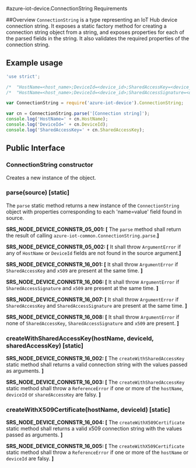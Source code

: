 #azure-iot-device.ConnectionString Requirements

##Overview
`ConnectionString` is a type representing an IoT Hub device connection string.  It exposes a static factory method for creating a connection string object from a string, and exposes properties for each of the parsed fields in the string.  It also validates the required properties of the connection string.

## Example usage
```js
'use strict';

/*  "HostName=<host_name>;DeviceId=<device_id>;SharedAccessKey=<device_key>"                */
/*  "HostName=<host_name>;DeviceId=<device_id>;SharedAccessSignature=<device_sas_token>"    */

var ConnectionString = require('azure-iot-device').ConnectionString;

var cn = ConnectionString.parse('[Connection string]');
console.log('HostName=' + cn.HostName);
console.log('DeviceId=' + cn.DeviceId);
console.log('SharedAccessKey=' + cn.SharedAccessKey);
```

## Public Interface
### ConnectionString constructor
Creates a new instance of the object.

### parse(source) [static]
The `parse` static method returns a new instance of the `ConnectionString` object with properties corresponding to each 'name=value' field found in source.

**SRS_NODE_DEVICE_CONNSTR_05_001: [** The `parse` method shall return the result of calling `azure-iot-common.ConnectionString.parse`.**]**

**SRS_NODE_DEVICE_CONNSTR_05_002: [** It shall throw `ArgumentError` if any of `HostName` or `DeviceId` fields are not found in the source argument.**]**

**SRS_NODE_DEVICE_CONNSTR_16_001: [** It shall throw `ArgumentError` if `SharedAccessKey` and `x509` are present at the same time. **]**

**SRS_NODE_DEVICE_CONNSTR_16_006: [** It shall throw `ArgumentError` if `SharedAccessSignature` and `x509` are present at the same time. **]**

**SRS_NODE_DEVICE_CONNSTR_16_007: [** It shall throw `ArgumentError` if `SharedAccessKey` and `SharedAccessSignature` are present at the same time. **]**

**SRS_NODE_DEVICE_CONNSTR_16_008: [** It shall throw `ArgumentError` if none of `SharedAccessKey`, `SharedAccessSignature` and `x509` are present. **]**

### createWithSharedAccessKey(hostName, deviceId, sharedAccessKey) [static]

**SRS_NODE_DEVICE_CONNSTR_16_002: [** The `createWithSharedAccessKey` static method shall returns a valid connection string with the values passed as arguments. **]**

**SRS_NODE_DEVICE_CONNSTR_16_003: [** The `createWithSharedAccessKey` static method shall throw a `ReferenceError` if one or more of the `hostName`, `deviceId` or `sharedAccessKey` are falsy. **]**

### createWithX509Certificate(hostName, deviceId) [static]

**SRS_NODE_DEVICE_CONNSTR_16_004: [** The `createWithX509Certificate` static method shall returns a valid x509 connection string with the values passed as arguments. **]**

**SRS_NODE_DEVICE_CONNSTR_16_005: [** The `createWithX509Certificate` static method shall throw a `ReferenceError` if one or more of the `hostName` or `deviceId` are falsy. **]**
